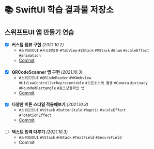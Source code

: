 # 📚 SwiftUI 학습 결과물 저장소
## 스위프트UI 앱 만들기 연습
- [X] **커스텀 탭뷰 구현** *(2021.10.2)*
  - `#스위프트UI` `#커스텀탭뷰` `#TabView` `#ZStack` `#VStack` `#Enum` `#scaleEffect` `#animation`
  - [Commit](https://github.com/devhaute/swiftui-lab/commit/ec4f1312706df069cc7ca50402d0a1732eccd17c)
####
- [X] **QRCodeScanner 앱 구현** *(2021.10.3)*
  - `#스위프트UI` `#QRCodeReader` `#WKWebview` `#UIViewControllerRepresentable` `#오픈소스의 활용` `#Camera` `#privacy` `#RoundedRectangle` `#로또당첨확인 앱`
  - [Commit](https://github.com/devhaute/swiftui-lab/commit/6a8dc03f3a81677ec06ab5d766dd687f10708981)
####
- [X] **다양한 버튼 스타일 적용해보기** *(2021.10.3)*
  - `#스위프트UI` `#VStack` `#ButtonStyle` `#haptic` `#scaleEffect` `#rotationEffect`
  - [Commit](https://github.com/devhaute/swiftui-lab/commit/2b3dd1a7166ebe35fe89c0ceebe9968a8e5e29cf)
####
- [ ] **텍스트 입력 다루기** *(2021.10.3)*
  - `#스위프트UI` `#VStack` `#HStack` `#TextField` `#SecureField`
  - Commit
